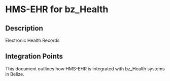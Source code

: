# HMS-EHR for bz_Health

## Description

Electronic Health Records

## Integration Points

This document outlines how HMS-EHR is integrated with bz_Health systems in Belize.
